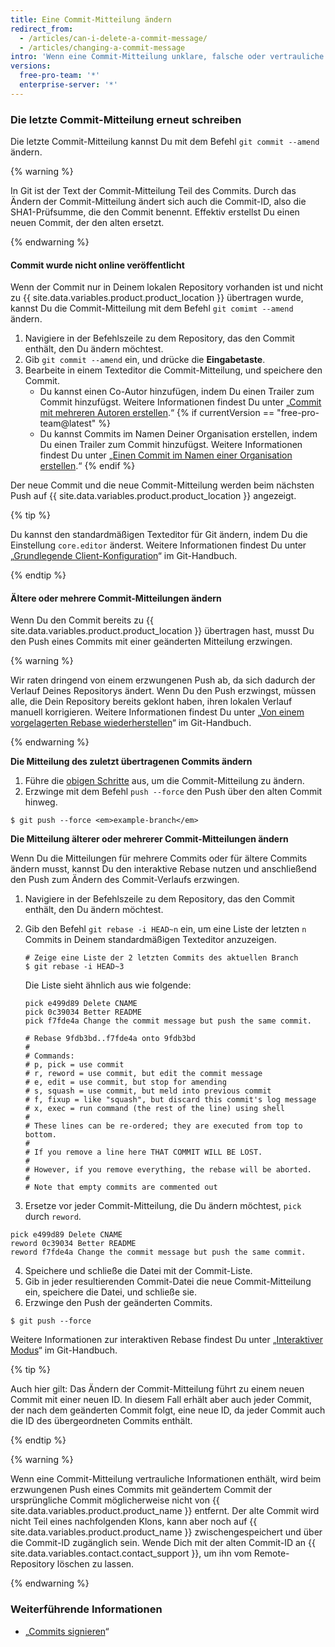 ```yaml
---
title: Eine Commit-Mitteilung ändern
redirect_from:
  - /articles/can-i-delete-a-commit-message/
  - /articles/changing-a-commit-message
intro: 'Wenn eine Commit-Mitteilung unklare, falsche oder vertrauliche Informationen enthält, kannst Du sie lokal ändern und einen neuen Commit mit einer neuen Mitteilung zu {{ site.data.variables.product.product_name }} übertragen. Du kannst auch fehlende Informationen zu einer Commit-Mitteilung hinzufügen.'
versions:
  free-pro-team: '*'
  enterprise-server: '*'
---
```


### Die letzte Commit-Mitteilung erneut schreiben

Die letzte Commit-Mitteilung kannst Du mit dem Befehl `git commit --amend` ändern.

{% warning %}

In Git ist der Text der Commit-Mitteilung Teil des Commits. Durch das Ändern der Commit-Mitteilung ändert sich auch die Commit-ID, also die SHA1-Prüfsumme, die den Commit benennt. Effektiv erstellst Du einen neuen Commit, der den alten ersetzt.

{% endwarning %}

#### Commit wurde nicht online veröffentlicht

Wenn der Commit nur in Deinem lokalen Repository vorhanden ist und nicht zu {{ site.data.variables.product.product_location }} übertragen wurde, kannst Du die Commit-Mitteilung mit dem Befehl `git comimt --amend` ändern.

1. Navigiere in der Befehlszeile zu dem Repository, das den Commit enthält, den Du ändern möchtest.
2. Gib `git commit --amend` ein, und drücke die **Eingabetaste**.
3. Bearbeite in einem Texteditor die Commit-Mitteilung, und speichere den Commit.
    - Du kannst einen Co-Autor hinzufügen, indem Du einen Trailer zum Commit hinzufügst. Weitere Informationen findest Du unter „[Commit mit mehreren Autoren erstellen](/articles/creating-a-commit-with-multiple-authors).“
{% if currentVersion == "free-pro-team@latest" %}
    - Du kannst Commits im Namen Deiner Organisation erstellen, indem Du einen Trailer zum Commit hinzufügst. Weitere Informationen findest Du unter „[Einen Commit im Namen einer Organisation erstellen](/articles/creating-a-commit-on-behalf-of-an-organization).“
{% endif %}

Der neue Commit und die neue Commit-Mitteilung werden beim nächsten Push auf {{ site.data.variables.product.product_location }} angezeigt.

{% tip %}

Du kannst den standardmäßigen Texteditor für Git ändern, indem Du die Einstellung `core.editor` änderst. Weitere Informationen findest Du unter „[Grundlegende Client-Konfiguration](https://git-scm.com/book/en/Customizing-Git-Git-Configuration#_basic_client_configuration)“ im Git-Handbuch.

{% endtip %}

#### Ältere oder mehrere Commit-Mitteilungen ändern

Wenn Du den Commit bereits zu {{ site.data.variables.product.product_location }} übertragen hast, musst Du den Push eines Commits mit einer geänderten Mitteilung erzwingen.

{% warning %}

Wir raten dringend von einem erzwungenen Push ab, da sich dadurch der Verlauf Deines Repositorys ändert. Wenn Du den Push erzwingst, müssen alle, die Dein Repository bereits geklont haben, ihren lokalen Verlauf manuell korrigieren. Weitere Informationen findest Du unter „[Von einem vorgelagerten Rebase wiederherstellen](https://git-scm.com/docs/git-rebase#_recovering_from_upstream_rebase)“ im Git-Handbuch.

{% endwarning %}

**Die Mitteilung des zuletzt übertragenen Commits ändern**

1. Führe die [obigen Schritte](/articles/changing-a-commit-message#commit-has-not-been-pushed-online) aus, um die Commit-Mitteilung zu ändern.
2. Erzwinge mit dem Befehl `push --force` den Push über den alten Commit hinweg.
  ```shell
  $ git push --force <em>example-branch</em>
  ```

**Die Mitteilung älterer oder mehrerer Commit-Mitteilungen ändern**

Wenn Du die Mitteilungen für mehrere Commits oder für ältere Commits ändern musst, kannst Du den interaktive Rebase nutzen und anschließend den Push zum Ändern des Commit-Verlaufs erzwingen.

1. Navigiere in der Befehlszeile zu dem Repository, das den Commit enthält, den Du ändern möchtest.
2. Gib den Befehl `git rebase -i HEAD~n` ein, um eine Liste der letzten `n` Commits in Deinem standardmäßigen Texteditor anzuzeigen.

    ```shell
    # Zeige eine Liste der 2 letzten Commits des aktuellen Branch
    $ git rebase -i HEAD~3
    ```
    Die Liste sieht ähnlich aus wie folgende:

    ```shell
    pick e499d89 Delete CNAME
    pick 0c39034 Better README
    pick f7fde4a Change the commit message but push the same commit.

    # Rebase 9fdb3bd..f7fde4a onto 9fdb3bd
    #
    # Commands:
    # p, pick = use commit
    # r, reword = use commit, but edit the commit message
    # e, edit = use commit, but stop for amending
    # s, squash = use commit, but meld into previous commit
    # f, fixup = like "squash", but discard this commit's log message
    # x, exec = run command (the rest of the line) using shell
    #
    # These lines can be re-ordered; they are executed from top to bottom.
    #
    # If you remove a line here THAT COMMIT WILL BE LOST.
    #
    # However, if you remove everything, the rebase will be aborted.
    #
    # Note that empty commits are commented out
    ```

3. Ersetze vor jeder Commit-Mitteilung, die Du ändern möchtest, `pick` durch `reword`.
  ```shell
  pick e499d89 Delete CNAME
  reword 0c39034 Better README
  reword f7fde4a Change the commit message but push the same commit.
  ```
4. Speichere und schließe die Datei mit der Commit-Liste.
5. Gib in jeder resultierenden Commit-Datei die neue Commit-Mitteilung ein, speichere die Datei, und schließe sie.
6. Erzwinge den Push der geänderten Commits.
  ```shell
  $ git push --force
  ```

Weitere Informationen zur interaktiven Rebase findest Du unter „[Interaktiver Modus](https://git-scm.com/docs/git-rebase#_interactive_mode)“ im Git-Handbuch.

{% tip %}

Auch hier gilt: Das Ändern der Commit-Mitteilung führt zu einem neuen Commit mit einer neuen ID. In diesem Fall erhält aber auch jeder Commit, der nach dem geänderten Commit folgt, eine neue ID, da jeder Commit auch die ID des übergeordneten Commits enthält.

{% endtip %}

{% warning %}

Wenn eine Commit-Mitteilung vertrauliche Informationen enthält, wird beim erzwungenen Push eines Commits mit geändertem Commit der ursprüngliche Commit möglicherweise nicht von {{ site.data.variables.product.product_name }} entfernt. Der alte Commit wird nicht Teil eines nachfolgenden Klons, kann aber noch auf {{ site.data.variables.product.product_name }} zwischengespeichert und über die Commit-ID zugänglich sein. Wende Dich mit der alten Commit-ID an {{ site.data.variables.contact.contact_support }}, um ihn vom Remote-Repository löschen zu lassen.

{% endwarning %}

### Weiterführende Informationen

* „[Commits signieren](/articles/signing-commits)“
